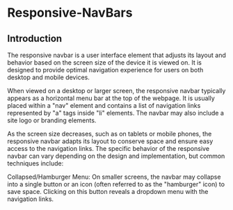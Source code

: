 # Responsive-NavBars

## Introduction
The responsive navbar is a user interface element that adjusts its layout and behavior based on the screen size of the device it is viewed on. It is designed to provide optimal navigation experience for users on both desktop and mobile devices.

When viewed on a desktop or larger screen, the responsive navbar typically appears as a horizontal menu bar at the top of the webpage. It is usually placed within a "nav" element and contains a list of navigation links represented by "a" tags inside "li" elements. The navbar may also include a site logo or branding elements.

As the screen size decreases, such as on tablets or mobile phones, the responsive navbar adapts its layout to conserve space and ensure easy access to the navigation links. The specific behavior of the responsive navbar can vary depending on the design and implementation, but common techniques include:

Collapsed/Hamburger Menu: On smaller screens, the navbar may collapse into a single button or an icon (often referred to as the "hamburger" icon) to save space. Clicking on this button reveals a dropdown menu with the navigation links.
